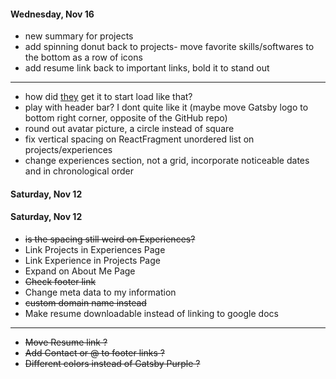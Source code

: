 #### Wednesday, Nov 16

- new summary for projects
- add spinning donut back to projects- move favorite skills/softwares to the bottom as a row of icons
- add resume link back to important links, bold it to stand out

---

- how did [they](https://brittanychiang.com/) get it to start load like that?
- play with header bar? I dont quite like it (maybe move Gatsby logo to bottom right corner, opposite of the GitHub repo)
- round out avatar picture, a circle instead of square
- fix vertical spacing on ReactFragment unordered list on projects/experiences
- change experiences section, not a grid, incorporate noticeable dates and in chronological order

#### Saturday, Nov 12

#### Saturday, Nov 12

- ~~is the spacing still weird on Experiences?~~
- Link Projects in Experiences Page
- Link Experience in Projects Page
- Expand on About Me Page
- ~~Check footer link~~
- Change meta data to my information
- ~~custom domain name instead~~
- Make resume downloadable instead of linking to google docs

---

- ~~Move Resume link ?~~
- ~~Add Contact or @ to footer links ?~~
- ~~Different colors instead of Gatsby Purple ?~~
